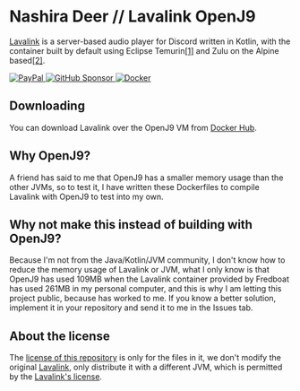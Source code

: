 # Nashira Deer // Lavalink OpenJ9

[Lavalink](https://github.com/lavalink-devs/Lavalink) is a server-based audio player for Discord written in Kotlin, with the container built by default using Eclipse Temurin[[1]](https://github.com/lavalink-devs/Lavalink/blob/master/LavalinkServer/docker/Dockerfile) and Zulu on the Alpine based[[2]](https://github.com/lavalink-devs/Lavalink/blob/master/LavalinkServer/docker/alpine.Dockerfile).

[![PayPal](https://img.shields.io/badge/Paypal-003087?style=for-the-badge&logo=paypal&logoColor=%23fff)
](https://www.paypal.com/donate/?business=QQGMTC3FQAJF6&no_recurring=0&item_name=Thanks+for+donating+for+me%2C+this+helps+me+a+lot+to+continue+developing+and+maintaining+my+projects.&currency_code=USD)
[![GitHub Sponsor](https://img.shields.io/badge/GitHub%20Sponsor-181717?style=for-the-badge&logo=github&logoColor=%23fff)
](https://github.com/sponsors/nashiradeer)
[![Docker](https://img.shields.io/docker/v/nashiradeer/lavalink-openj9?style=for-the-badge&logo=docker&logoColor=%23fff&label=Docker&labelColor=%232496ED&color=%232496ED)](https://hub.docker.com/r/nashiradeer/lavalink-openj9)

## Downloading

You can download Lavalink over the OpenJ9 VM from [Docker Hub](https://hub.docker.com/r/nashiradeer/lavalink-openj9).

## Why OpenJ9?

A friend has said to me that OpenJ9 has a smaller memory usage than the other JVMs, so to test it, I have written these Dockerfiles to compile Lavalink with OpenJ9 to test into my own.

## Why not make this instead of building with OpenJ9?

Because I'm not from the Java/Kotlin/JVM community, I don't know how to reduce the memory usage of Lavalink or JVM, what I only know is that OpenJ9 has used 109MB when the Lavalink container provided by Fredboat has used 261MB in my personal computer, and this is why I am letting this project public, because has worked to me. If you know a better solution, implement it in your repository and send it to me in the Issues tab.

## About the license

The [license of this repository](LICENSE.txt) is only for the files in it, we don't modify the original [Lavalink](https://github.com/lavalink-devs/Lavalink), only distribute it with a different JVM, which is permitted by the [Lavalink's license](https://github.com/lavalink-devs/Lavalink/blob/master/LICENSE).
